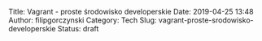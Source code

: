 Title: Vagrant - proste środowisko developerskie
Date: 2019-04-25 13:48
Author: filipgorczynski
Category: Tech
Slug: vagrant-proste-srodowisko-developerskie
Status: draft


